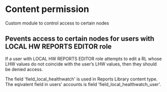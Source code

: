 # Content permission
Custom module to control access to certain nodes

## Pevents access to certain nodes for users with LOCAL HW REPORTS EDITOR role 

If a user with LOCAL HW REPORTS EDITOR role attempts to edit a RL whose LHW values do not coincide with the user’s LHW values, then they should be denied access.

The field 'field_local_healthwatch' is used in Reports Library content type. The eqivalent field in users' accounts is field 'field_local_healthwatch_user'.
